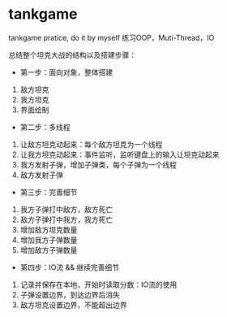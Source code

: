 # tankgame
tankgame pratice, do it by myself
练习OOP，Muti-Thread，IO

总结整个坦克大战的结构以及搭建步骤：

- 第一步：面向对象，整体搭建
1. 敌方坦克
2. 我方坦克
3. 界面绘制

- 第二步：多线程
1. 让敌方坦克动起来：每个敌方坦克为一个线程
2. 让我方坦克动起来：事件监听，监听键盘上的输入让坦克动起来
3. 我方发射子弹，增加子弹类，每个子弹为一个线程
4. 敌方发射子弹

- 第三步：完善细节
1. 我方子弹打中敌方，敌方死亡
2. 敌方子弹打中我方，我方死亡
3. 增加敌方坦克数量
4. 增加我方子弹数量
5. 增加敌方子弹数量

- 第四步：IO流 && 继续完善细节
1. 记录并保存在本地，开始时读取分数：IO流的使用
2. 子弹设置边界，到达边界后消失
3. 敌方坦克设置边界，不能超出边界
